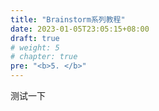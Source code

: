 ```yaml
---
title: "Brainstorm系列教程"
date: 2023-01-05T23:05:15+08:00
draft: true
# weight: 5
# chapter: true
pre: "<b>5. </b>"
---
```

测试一下
